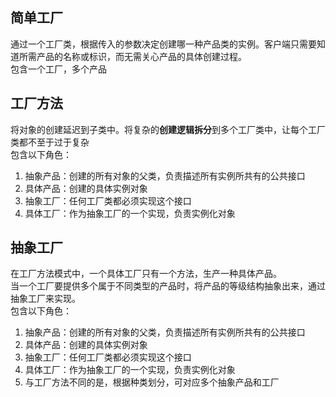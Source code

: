 ## 简单工厂
通过一个工厂类，根据传入的参数决定创建哪一种产品类的实例。客户端只需要知道所需产品的名称或标识，而无需关心产品的具体创建过程。
<br>包含一个工厂，多个产品
## 工厂方法
将对象的创建延迟到子类中。将复杂的**创建逻辑拆分**到多个工厂类中，让每个工厂类都不至于过于复杂
<br>包含以下角色：<br>
1. 抽象产品：创建的所有对象的父类，负责描述所有实例所共有的公共接口
2. 具体产品：创建的具体实例对象
3. 抽象工厂：任何工厂类都必须实现这个接口
4. 具体工厂：作为抽象工厂的一个实现，负责实例化对象
## 抽象工厂
在工厂方法模式中，一个具体工厂只有一个方法，生产一种具体产品。<br>
当一个工厂要提供多个属于不同类型的产品时，将产品的等级结构抽象出来，通过抽象工厂来实现。
<br>包含以下角色：<br>
1. 抽象产品：创建的所有对象的父类，负责描述所有实例所共有的公共接口
2. 具体产品：创建的具体实例对象
3. 抽象工厂：任何工厂类都必须实现这个接口
4. 具体工厂：作为抽象工厂的一个实现，负责实例化对象
5. 与工厂方法不同的是，根据种类划分，可对应多个抽象产品和工厂
